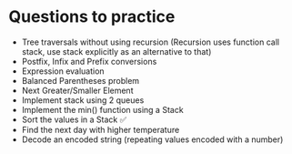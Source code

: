 # Questions to practice

- Tree traversals without using recursion
  (Recursion uses function call stack, use stack explicitly as an alternative to that)
- Postfix, Infix and Prefix conversions
- Expression evaluation
- Balanced Parentheses problem
- Next Greater/Smaller Element
- Implement stack using 2 queues
- Implement the min() function using a Stack
- Sort the values in a Stack ✅
- Find the next day with higher temperature
- Decode an encoded string (repeating values encoded with a number)
